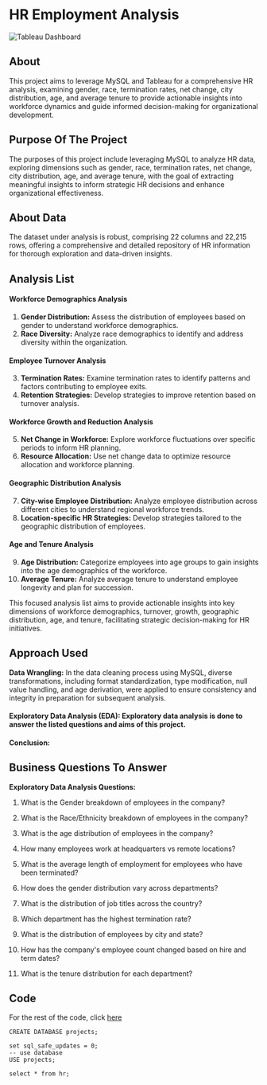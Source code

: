 # HR Employment Analysis

![Tableau Dashboard](https://imagetolink.com/ib/SiHQ2PMycs)

## About

This project aims to leverage MySQL and Tableau for a comprehensive HR analysis, examining gender, race, termination rates, net change, city distribution, age, and average tenure to provide actionable insights into workforce dynamics and guide informed decision-making for organizational development.

## Purpose Of The Project
The purposes of this project include leveraging MySQL to analyze HR data, exploring dimensions such as gender, race, termination rates, net change, city distribution, age, and average tenure, with the goal of extracting meaningful insights to inform strategic HR decisions and enhance organizational effectiveness.

## About Data
The dataset under analysis is robust, comprising 22 columns and 22,215 rows, offering a comprehensive and detailed repository of HR information for thorough exploration and data-driven insights.


## Analysis List

#### Workforce Demographics Analysis
1. **Gender Distribution:** Assess the distribution of employees based on gender to understand workforce demographics.
2. **Race Diversity:** Analyze race demographics to identify and address diversity within the organization.

#### Employee Turnover Analysis
3. **Termination Rates:** Examine termination rates to identify patterns and factors contributing to employee exits.
4. **Retention Strategies:** Develop strategies to improve retention based on turnover analysis.

#### Workforce Growth and Reduction Analysis
5. **Net Change in Workforce:** Explore workforce fluctuations over specific periods to inform HR planning.
6. **Resource Allocation:** Use net change data to optimize resource allocation and workforce planning.

#### Geographic Distribution Analysis
7. **City-wise Employee Distribution:** Analyze employee distribution across different cities to understand regional workforce trends.
8. **Location-specific HR Strategies:** Develop strategies tailored to the geographic distribution of employees.

#### Age and Tenure Analysis
9. **Age Distribution:** Categorize employees into age groups to gain insights into the age demographics of the workforce.
10. **Average Tenure:** Analyze average tenure to understand employee longevity and plan for succession.

This focused analysis list aims to provide actionable insights into key dimensions of workforce demographics, turnover, growth, geographic distribution, age, and tenure, facilitating strategic decision-making for HR initiatives.


## Approach Used

**Data Wrangling:**  In the data cleaning process using MySQL, diverse transformations, including format standardization, type modification, null value handling, and age derivation, were applied to ensure consistency and integrity in preparation for subsequent analysis.
   
#### Exploratory Data Analysis (EDA): Exploratory data analysis is done to answer the listed questions and aims of this project.

#### Conclusion:


## Business Questions To Answer

**Exploratory Data Analysis Questions:**

1. What is the Gender breakdown of employees in the company?

2. What is the Race/Ethnicity breakdown of employees in the company?

3. What is the age distribution of employees in the company?

4. How many employees work at headquarters vs remote locations?

5. What is the average length of employment for employees who have been terminated?

6. How does the gender distribution vary across departments?

7. What is the distribution of job titles across the country?

8. Which department has the highest termination rate?

9. What is the distribution of employees by city and state?

10. How has the company's employee count changed based on hire and term dates?

11. What is the tenure distribution for each department?


## Code

For the rest of the code, click <a href="https://github.com/barnascript/hr/blob/main/hr.sql">here<a> 

```-- create database
CREATE DATABASE projects;

set sql_safe_updates = 0;
-- use database
USE projects;

select * from hr;



